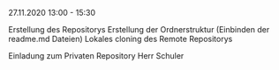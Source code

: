 27.11.2020 13:00 - 15:30

Erstellung des Repositorys 
Erstellung der Ordnerstruktur
(Einbinden der readme.md Dateien)
Lokales cloning des Remote Repositorys

Einladung zum Privaten Repository Herr Schuler
